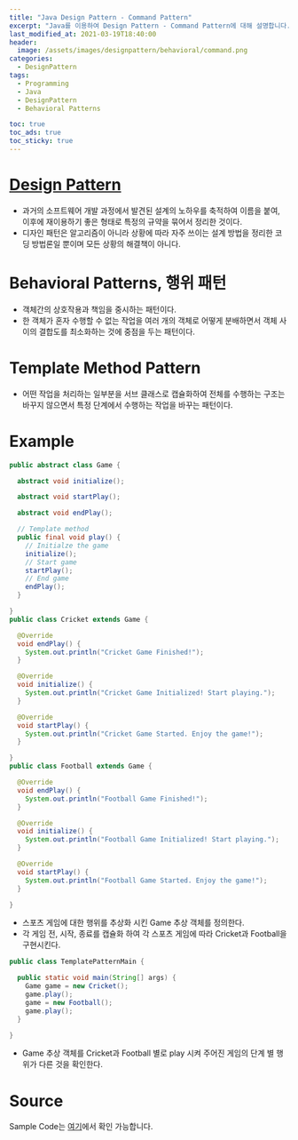 ```yaml
---
title: "Java Design Pattern - Command Pattern"
excerpt: "Java를 이용하여 Design Pattern - Command Pattern에 대해 설명합니다."
last_modified_at: 2021-03-19T18:40:00
header:
  image: /assets/images/designpattern/behavioral/command.png
categories:
  - DesignPattern
tags:
  - Programming
  - Java
  - DesignPattern
  - Behavioral Patterns

toc: true
toc_ads: true
toc_sticky: true
---
```

# [Design Pattern](../designpattern)
- 과거의 소프트웨어 개발 과정에서 발견된 설계의 노하우를 축적하여 이름을 붙여, 이후에 재이용하기 좋은 형태로 특정의 규약을 묶어서 정리한 것이다.
- 디자인 패턴은 알고리즘이 아니라 상황에 따라 자주 쓰이는 설계 방법을 정리한 코딩 방법론일 뿐이며 모든 상황의 해결책이 아니다.

# Behavioral Patterns, 행위 패턴
- 객체간의 상호작용과 책임을 중시하는 패턴이다.
- 한 객체가 혼자 수행할 수 없는 작업을 여러 개의 객체로 어떻게 분배하면서 객체 사이의 결합도를 최소화하는 것에 중점을 두는 패턴이다.

# Template Method Pattern
- 어떤 작업을 처리하는 일부분을 서브 클래스로 캡슐화하여 전체를 수행하는 구조는 바꾸지 않으면서 특정 단계에서 수행하는 작업을 바꾸는 패턴이다.

# Example
```java
public abstract class Game {

  abstract void initialize();

  abstract void startPlay();

  abstract void endPlay();

  // Template method
  public final void play() {
    // Initialze the game
    initialize();
    // Start game
    startPlay();
    // End game
    endPlay();
  }

}
public class Cricket extends Game {

  @Override
  void endPlay() {
    System.out.println("Cricket Game Finished!");
  }

  @Override
  void initialize() {
    System.out.println("Cricket Game Initialized! Start playing.");
  }

  @Override
  void startPlay() {
    System.out.println("Cricket Game Started. Enjoy the game!");
  }

}
public class Football extends Game {

  @Override
  void endPlay() {
    System.out.println("Football Game Finished!");
  }

  @Override
  void initialize() {
    System.out.println("Football Game Initialized! Start playing.");
  }

  @Override
  void startPlay() {
    System.out.println("Football Game Started. Enjoy the game!");
  }

}
```

- 스포츠 게임에 대한 행위를 추상화 시킨 Game 추상 객체를 정의한다.
- 각 게임 전, 시작, 종료를 캡슐화 하여 각 스포츠 게임에 따라 Cricket과 Football을 구현시킨다.

```java
public class TemplatePatternMain {

  public static void main(String[] args) {
    Game game = new Cricket();
    game.play();
    game = new Football();
    game.play();
  }

}
```

- Game 추상 객체를 Cricket과 Football 별로 play 시켜 주어진 게임의 단계 별 행위가 다른 것을 확인한다.

# Source
Sample Code는 [여기](https://github.com/GracefulSoul/designpattern/tree/master/src/main/java/gracefulsoul/behavioral/template)에서 확인 가능합니다.